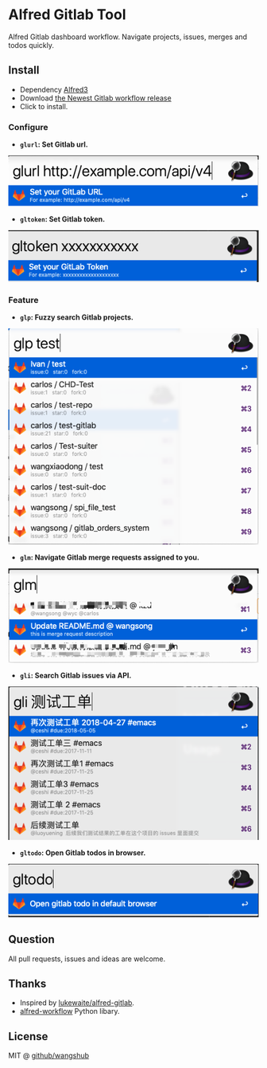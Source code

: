 # Alfred Gitlab Tool

Alfred Gitlab dashboard workflow. Navigate projects, issues, merges and todos quickly. 

## Install

- Dependency [Alfred3](https://www.alfredapp.com/)
- Download [the Newest Gitlab workflow release](https://github.com/wangshub/Alfred-Gitlab-Tool/releases)
- Click to install.

### Configure

- **`glurl`: Set Gitlab url.**

![](./pic/glurl.png)

- **`gltoken`: Set Gitlab token.**

![](./pic/gltoken.png)

### Feature

- **`glp`: Fuzzy search Gitlab projects.**

![](./pic/glp.png)

- **`glm`: Navigate Gitlab merge requests assigned to you.**

![](./pic/glm.png)

- **`gli`: Search Gitlab issues via API.**

![](./pic/gli.png)

- **`gltodo`: Open Gitlab todos in browser.**

![](./pic/gltodo.png)

## Question

All pull requests, issues and ideas are welcome.

## Thanks

- Inspired by [lukewaite/alfred-gitlab](https://github.com/lukewaite/alfred-gitlab).
- [alfred-workflow](http://www.deanishe.net/alfred-workflow/) Python libary.

## License

MIT @ [github/wangshub](https://github.com/wangshub)